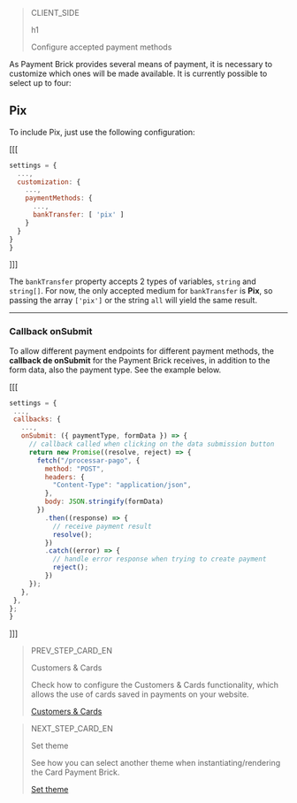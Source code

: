 > CLIENT_SIDE 
>
> h1
>
> Configure accepted payment methods

As Payment Brick provides several means of payment, it is necessary to customize which ones will be made available. It is currently possible to select up to four:

## Pix

To include Pix, just use the following configuration:

[[[
```Javascript
settings = {
  ...,
  customization: {
    ...,
    paymentMethods: {
      ...,
      bankTransfer: [ 'pix' ]
    }
  }
}
}
```
]]]

The `bankTransfer` property accepts 2 types of variables, `string` and `string[]`. For now, the only accepted medium for `bankTransfer` is **Pix**, so passing the array `['pix']` or the string `all` will yield the same result.

------------

### Callback onSubmit

To allow different payment endpoints for different payment methods, the **callback de onSubmit** for the Payment Brick receives, in addition to the form data, also the payment type. See the example below.

[[[
```Javascript
settings = {
 ...,
 callbacks: {
   ...,
   onSubmit: ({ paymentType, formData }) => {
     // callback called when clicking on the data submission button
     return new Promise((resolve, reject) => {
       fetch("/processar-pago", {
         method: "POST",
         headers: {
           "Content-Type": "application/json",
         },
         body: JSON.stringify(formData)
       })
         .then((response) => {
           // receive payment result
           resolve();
         })
         .catch((error) => {
           // handle error response when trying to create payment
           reject();
         })
     });
   },
 },
};
}
```
]]]

> PREV_STEP_CARD_EN
>
> Customers & Cards
>
> Check how to configure the Customers & Cards functionality, which allows the use of cards saved in payments on your website.
>
> [Customers & Cards](/developers/en/docs/checkout-bricks/payment-brick/additional-customization/customers-cards) 

> NEXT_STEP_CARD_EN
>
> Set theme
>
> See how you can select another theme when instantiating/rendering the Card Payment Brick.
>
> [Set theme](/developers/en/docs/checkout-bricks/card-payment-brick/additional-customization/set-theme)